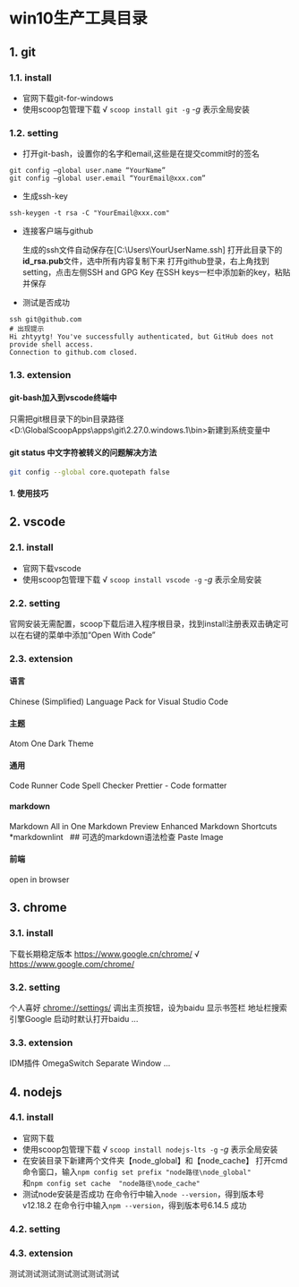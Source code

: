 # win10生产工具目录

## 1. git

### 1.1. install

- 官网下载git-for-windows
- 使用scoop包管理下载   √
    `scoop install git -g` _-g_ 表示全局安装

### 1.2. setting

- 打开git-bash，设置你的名字和email,这些是在提交commit时的签名

```shell
git config –global user.name “YourName”
git config –global user.email “YourEmail@xxx.com”
```

- 生成ssh-key

```shell
ssh-keygen -t rsa -C "YourEmail@xxx.com"
```

- 连接客户端与github

    生成的ssh文件自动保存在[C:\Users\YourUserName\.ssh\]
    打开此目录下的**id_rsa.pub**文件，选中所有内容复制下来
    打开github登录，右上角找到setting，点击左侧SSH and GPG Key
    在SSH keys一栏中添加新的key，粘贴并保存

- 测试是否成功

```shell
ssh git@github.com
# 出现提示
Hi zhtyytg! You've successfully authenticated, but GitHub does not provide shell access.
Connection to github.com closed.
```

### 1.3. extension

#### git-bash加入到vscode终端中

只需把git根目录下的bin目录路径<D:\GlobalScoopApps\apps\git\2.27.0.windows.1\bin>新建到系统变量中

#### git status 中文字符被转义的问题解决方法

```bash
git config --global core.quotepath false
```

#### 1. 使用技巧

## 2. vscode

### 2.1. install

- 官网下载vscode
- 使用scoop包管理下载   √
    `scoop install vscode -g` _-g_ 表示全局安装

### 2.2. setting

官网安装无需配置，scoop下载后进入程序根目录，找到install注册表双击确定可以在右键的菜单中添加“Open With Code”

### 2.3. extension

#### 语言

Chinese (Simplified) Language Pack for Visual Studio Code

#### 主题

Atom One Dark Theme

#### 通用

Code Runner
Code Spell Checker
Prettier - Code formatter

#### markdown

Markdown All in One
Markdown Preview Enhanced
Markdown Shortcuts
*markdownlint &nbsp; ## 可选的markdown语法检查
Paste Image

#### 前端

open in browser

## 3. chrome

### 3.1. install

下载长期稳定版本
<https://www.google.cn/chrome/> √
<https://www.google.com/chrome/>

### 3.2. setting

个人喜好
<chrome://settings/>
调出主页按钮，设为baidu
显示书签栏
地址栏搜索引擎Google
启动时默认打开baidu
...

### 3.3. extension

IDM插件
OmegaSwitch
Separate Window
...

## 4. nodejs

### 4.1. install

- 官网下载
- 使用scoop包管理下载 √
  `scoop install nodejs-lts -g` _-g_ 表示全局安装
- 在安装目录下新建两个文件夹【node_global】和【node_cache】
  打开cmd命令窗口，输入`npm config set prefix "node路径\node_global"`  
  和`npm config set cache  "node路径\node_cache"`
- 测试node安装是否成功
  在命令行中输入`node --version`，得到版本号v12.18.2
  在命令行中输入`npm --version`，得到版本号6.14.5
  成功

### 4.2. setting

### 4.3. extension

测试测试测试测试测试测试测试